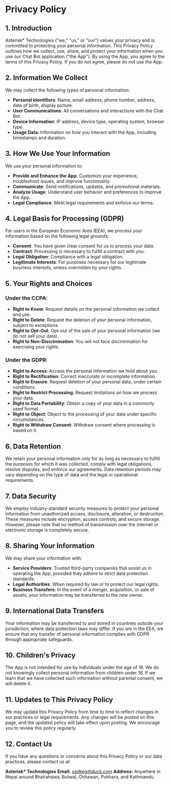 # Privacy Policy

## 1. Introduction

Asterisk* Technologies ("we," "us," or "our") values your privacy and is committed to protecting your personal information. This Privacy Policy outlines how we collect, use, share, and protect your information when you use our Chat Bot application ("the App"). By using the App, you agree to the terms of this Privacy Policy. If you do not agree, please do not use the App.

## 2. Information We Collect

We may collect the following types of personal information:

- **Personal Identifiers**: Name, email address, phone number, address, date of birth, display picture.
- **User Communications**: All conversations and interactions with the Chat Bot.
- **Device Information**: IP address, device type, operating system, browser type.
- **Usage Data**: Information on how you interact with the App, including timestamps and duration.

## 3. How We Use Your Information

We use your personal information to:

- **Provide and Enhance the App**: Customize your experience, troubleshoot issues, and improve functionality.
- **Communicate**: Send notifications, updates, and promotional materials.
- **Analyze Usage**: Understand user behavior and preferences to improve the App.
- **Legal Compliance**: Meet legal requirements and enforce our terms.

## 4. Legal Basis for Processing (GDPR)

For users in the European Economic Area (EEA), we process your information based on the following legal grounds:

- **Consent**: You have given clear consent for us to process your data.
- **Contract**: Processing is necessary to fulfill a contract with you.
- **Legal Obligation**: Compliance with a legal obligation.
- **Legitimate Interests**: For purposes necessary for our legitimate business interests, unless overridden by your rights.

## 5. Your Rights and Choices

### Under the CCPA:

- **Right to Know**: Request details on the personal information we collect and use.
- **Right to Delete**: Request the deletion of your personal information, subject to exceptions.
- **Right to Opt-Out**: Opt-out of the sale of your personal information (we do not sell your data).
- **Right to Non-Discrimination**: You will not face discrimination for exercising your rights.

### Under the GDPR:

- **Right to Access**: Access the personal information we hold about you.
- **Right to Rectification**: Correct inaccurate or incomplete information.
- **Right to Erasure**: Request deletion of your personal data, under certain conditions.
- **Right to Restrict Processing**: Request limitations on how we process your data.
- **Right to Data Portability**: Obtain a copy of your data in a commonly used format.
- **Right to Object**: Object to the processing of your data under specific circumstances.
- **Right to Withdraw Consent**: Withdraw consent where processing is based on it.

## 6. Data Retention

We retain your personal information only for as long as necessary to fulfill the purposes for which it was collected, comply with legal obligations, resolve disputes, and enforce our agreements. Data retention periods may vary depending on the type of data and the legal or operational requirements.

## 7. Data Security

We employ industry-standard security measures to protect your personal information from unauthorized access, disclosure, alteration, or destruction. These measures include encryption, access controls, and secure storage. However, please note that no method of transmission over the internet or electronic storage is completely secure.

## 8. Sharing Your Information

We may share your information with:

- **Service Providers**: Trusted third-party companies that assist us in operating the App, provided they adhere to strict data protection standards.
- **Legal Authorities**: When required by law or to protect our legal rights.
- **Business Transfers**: In the event of a merger, acquisition, or sale of assets, your information may be transferred to the new owner.

## 9. International Data Transfers

Your information may be transferred to and stored in countries outside your jurisdiction, where data protection laws may differ. If you are in the EEA, we ensure that any transfer of personal information complies with GDPR through appropriate safeguards.

## 10. Children's Privacy

The App is not intended for use by individuals under the age of 16. We do not knowingly collect personal information from children under 16. If we learn that we have collected such information without parental consent, we will delete it.

## 11. Updates to This Privacy Policy

We may update this Privacy Policy from time to time to reflect changes in our practices or legal requirements. Any changes will be posted on this page, and the updated policy will take effect upon posting. We encourage you to review this policy regularly.

## 12. Contact Us

If you have any questions or concerns about this Privacy Policy or our data practices, please contact us at:

**Asterisk\* Technologies**
**Email:** xadkeg@duck.com
**Address:** Anywhere in Nepal around Bhairahawa, Butwal, Chitawan, Pokhara, and Kathmandu
